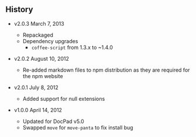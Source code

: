 ## History

- v2.0.3 March 7, 2013
	- Repackaged
	- Dependency upgrades
		-  `coffee-script` from 1.3.x to ~1.4.0

- v2.0.2 August 10, 2012
	- Re-added markdown files to npm distribution as they are required for the npm website

- v2.0.1 July 8, 2012
	- Added support for null extensions

- v1.0.0 April 14, 2012
	- Updated for DocPad v5.0
	- Swapped `move` for `move-panta` to fix install bug